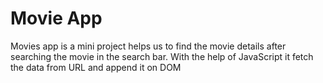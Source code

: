 # Movie App
Movies app is a mini project helps us to find the movie details after searching the movie in the search bar. With the help of JavaScript it fetch the data from URL and append it on DOM 
